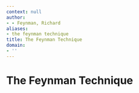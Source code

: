 ```yaml
---
context: null
author:
- - Feynman, Richard
aliases:
- the feynman technique
title: The Feynman Technique
domain:
- ''
---
```


# The Feynman Technique
